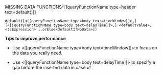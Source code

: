 MISSING DATA FUNCTIONS: [[queryFunctionName type=header text=default()]]

`default([<[[queryFunctionName type=body text=timeWindow]]>,] [<[[queryFunctionName type=body text=delayTime]]>,] <defaultValue>, <tsExpression> [.orElse<defaultIfNoData>])`

**Tips to improve performance**
- Use <[[queryFunctionName type=body text=timeWindow]]>to focus on the data you really need.

- Use <[[queryFunctionName type=body text=delayTime]]> to specify a gap before the inserted data in case of

